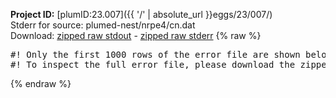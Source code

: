 **Project ID:** [plumID:23.007]({{ '/' | absolute_url }}eggs/23/007/)  
Stderr for source:  plumed-nest/nrpe4/cn.dat   
Download: [zipped raw stdout](cn.dat.plumed_master.stdout.txt.zip) - [zipped raw stderr](cn.dat.plumed_master.stderr.txt.zip) 
{% raw %}
<pre>
#! Only the first 1000 rows of the error file are shown below
#! To inspect the full error file, please download the zipped raw stderr file above
</pre>
{% endraw %}
